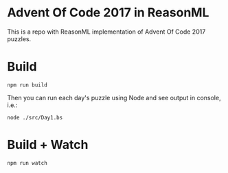 # Advent Of Code 2017 in ReasonML

This is a repo with ReasonML implementation of Advent Of Code 2017 puzzles.

# Build

```
npm run build
```

Then you can run each day's puzzle using Node and see output in console, i.e.:

```
node ./src/Day1.bs
```

# Build + Watch

```
npm run watch
```
